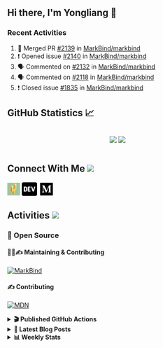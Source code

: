 ## Hi there, I'm Yongliang 👋

### Recent Activities

<!--START_SECTION:activity-->
1. 🎉 Merged PR [#2139](https://github.com/MarkBind/markbind/pull/2139) in [MarkBind/markbind](https://github.com/MarkBind/markbind)
2. ❗️ Opened issue [#2140](https://github.com/MarkBind/markbind/issues/2140) in [MarkBind/markbind](https://github.com/MarkBind/markbind)
3. 🗣 Commented on [#2132](https://github.com/MarkBind/markbind/issues/2132) in [MarkBind/markbind](https://github.com/MarkBind/markbind)
4. 🗣 Commented on [#2118](https://github.com/MarkBind/markbind/issues/2118) in [MarkBind/markbind](https://github.com/MarkBind/markbind)
5. ❗️ Closed issue [#1835](https://github.com/MarkBind/markbind/issues/1835) in [MarkBind/markbind](https://github.com/MarkBind/markbind)
<!--END_SECTION:activity-->

## GitHub Statistics :chart_with_upwards_trend:
<div align="center">
<div style="display: flex; align-items: center; justify-content: center;">

[![](https://github-readme-stats-tlylt.vercel.app/api?username=tlylt&show_icons=true&theme=tokyonight&hide_border=true&locale=en)](https://github.com/tlylt)
[![](https://github-readme-streak-stats.herokuapp.com/?user=tlylt&theme=tokyonight&hide_border=true)](https://github.com/tlylt)
</div>
</div>

## Connect With Me <img src="https://media.giphy.com/media/2wh5K5yE3ulp3xgYcG/giphy-downsized.gif" width="30">

<a href="https://www.yongliangliu.com/" target="_blank"><img align="center" src="static/site-icon.png" alt="yongliangliu.com" height="29" width="29" /></a>
<a href="https://dev.to/tlylt" target="_blank"><img align="center" src="static/dev-badge.svg" alt="dev.to/tlylt" height="35" width="35" /></a>
<a href="https://tlylt.medium.com" target="_blank"><img align="center" src="static/medium.png" alt="tlylt.medium.com" height="35" width="35" /></a>

## Activities <img src="https://media.giphy.com/media/WUlplcMpOCEmTGBtBW/giphy.gif" width="30">

### 🔭 Open Source

#### 👷‍♂️✍️ Maintaining & Contributing
[![MarkBind](https://github-readme-stats-tlylt.vercel.app/api/pin/?username=markbind&repo=markbind)](https://github.com/MarkBind/markbind)

#### ✍️ Contributing
[![MDN](https://github-readme-stats-tlylt.vercel.app/api/pin/?username=mdn&repo=content)](https://github.com/mdn/content)

<details>
<summary> <b>🎬 Published GitHub Actions </b> </summary>

[![install-graphviz](https://github-readme-stats-tlylt.vercel.app/api/pin/?username=tlylt&repo=install-graphviz)](https://github.com/tlylt/install-graphviz)

[![reposense-action](https://github-readme-stats-tlylt.vercel.app/api/pin/?username=tlylt&repo=reposense-action)](https://github.com/tlylt/reposense-action)

[![markbin-action](https://github-readme-stats-tlylt.vercel.app/api/pin/?username=markbind&repo=markbind-action)](https://github.com/MarkBind/markbind-action)

</details>

<details>
<summary> <b>📕 Latest Blog Posts</b> </summary>

<!-- BLOG-POST-LIST:START -->
- [Creating a regex-based Markdown parser in TypeScript](https://www.yongliangliu.com/blog/rmark/)
- [Create VSCode Snippets for Markdown Blog Workflows](https://www.yongliangliu.com/blog/vscode-snippets/)
- [Brag Doc 2023](https://www.yongliangliu.com/blog/brag-doc-2023/)
- [My Journey into Open Source](https://www.yongliangliu.com/blog/my-journey-into-open-source/)
- [Resources for Orbital CP2106 Independent Software Development Project](https://www.yongliangliu.com/blog/orbital-prep/)
<!-- BLOG-POST-LIST:END -->

</details>

<details>
<summary> <b>📊 Weekly Stats</b> </summary>

<!--START_SECTION:waka-->
![Code Time](http://img.shields.io/badge/Code%20Time-782%20hrs%2044%20mins-blue)

**🐱 My GitHub Data** 

> 🏆 448 Contributions in the Year 2023
 > 
> 📦 431.9 kB Used in GitHub's Storage 
 > 
> 🚫 Not Opted to Hire
 > 
> 📜 154 Public Repositories 
 > 
> 🔑 27 Private Repositories  
 > 
**I'm an Early 🐤** 

```text
🌞 Morning      233 commits       ███████░░░░░░░░░░░░░░░░░░   30.62 % 
🌆 Daytime      190 commits       ██████░░░░░░░░░░░░░░░░░░░   24.97 % 
🌃 Evening      287 commits       █████████░░░░░░░░░░░░░░░░   37.71 % 
🌙 Night         51 commits       █░░░░░░░░░░░░░░░░░░░░░░░░   06.70 % 

```
📅 **I'm Most Productive on Friday** 

```text
Monday         115 commits       ███░░░░░░░░░░░░░░░░░░░░░░   15.11 % 
Tuesday         91 commits       ███░░░░░░░░░░░░░░░░░░░░░░   11.96 % 
Wednesday      126 commits       ████░░░░░░░░░░░░░░░░░░░░░   16.56 % 
Thursday       100 commits       ███░░░░░░░░░░░░░░░░░░░░░░   13.14 % 
Friday         165 commits       █████░░░░░░░░░░░░░░░░░░░░   21.68 % 
Saturday        83 commits       ██░░░░░░░░░░░░░░░░░░░░░░░   10.91 % 
Sunday          81 commits       ██░░░░░░░░░░░░░░░░░░░░░░░   10.64 % 

```


📊 **This Week I Spent My Time On** 

```text
⌚︎ Time Zone: Asia/Singapore

💬 Programming Languages: 
Markdown                 18 hrs 8 mins       ████████████████████░░░░░   81.13 % 
C#                       1 hr 18 mins        █░░░░░░░░░░░░░░░░░░░░░░░░   05.83 % 
Java                     48 mins             █░░░░░░░░░░░░░░░░░░░░░░░░   03.62 % 
HTML                     25 mins             ░░░░░░░░░░░░░░░░░░░░░░░░░   01.93 % 
Text                     22 mins             ░░░░░░░░░░░░░░░░░░░░░░░░░   01.68 % 

```


 Last Updated on 08/02/2023 00:37:10 UTC
<!--END_SECTION:waka-->

</details>
